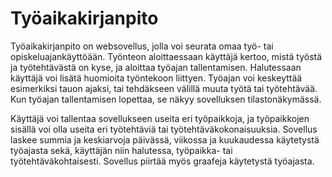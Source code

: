 # Työaikakirjanpito

Työaikakirjanpito on websovellus, jolla voi seurata omaa työ- tai opiskeluajankäyttöään. Työnteon aloittaessaan käyttäjä kertoo, mistä työstä ja työtehtävästä on kyse, ja aloittaa työajan tallentamisen. Halutessaan käyttäjä voi lisätä huomioita työntekoon liittyen. Työajan voi keskeyttää esimerkiksi tauon ajaksi, tai tehdäkseen välillä muuta työtä tai työtehtävää. Kun työajan tallentamisen lopettaa, se näkyy sovelluksen tilastonäkymässä.

Käyttäjä voi tallentaa sovellukseen useita eri työpaikkoja, ja työpaikkojen sisällä voi olla useita eri työtehtäviä tai työtehtäväkokonaisuuksia. Sovellus laskee summia ja keskiarvoja päivässä, viikossa ja kuukaudessa käytetystä työajasta sekä, käyttäjän niin halutessa, työpaikka- tai työtehtäväkohtaisesti. Sovellus piirtää myös graafeja käytetystä työajasta.
